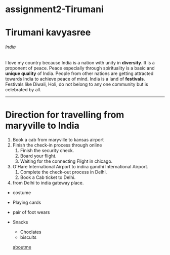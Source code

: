 # assignment2-Tirumani
# Tirumani kavyasree
###### India
I love my country because India is a nation with unity in **diversity**. It is a proponent of peace. Peace especially through spirituality is a basic and **unique quality** of India.
People from other nations are getting attracted towards India to achieve peace of mind. India is a land of **festivals**.<br> Festivals like Diwali, Holi, do not belong to any one community but is celebrated by all.

---


# Direction for travelling from maryville to India
1. Book a cab from maryville to kansas airport 
2. Finish the check-in process through online
   1. Finish the security check.
   2. Board your flight.
   3. Waiting for the connecting Flight in chicago.
3. O'Hare International Airport to indira gandhi International Airport.
   1. Complete the check-out process in Delhi.
   2. Book a Cab ticket to Delhi.
4. from Delhi to india gateway place.

* costume 
* Playing cards 
* pair of foot wears
* Snacks
  * Choclates
  * biscuits


  [aboutme](AboutMe.md)



